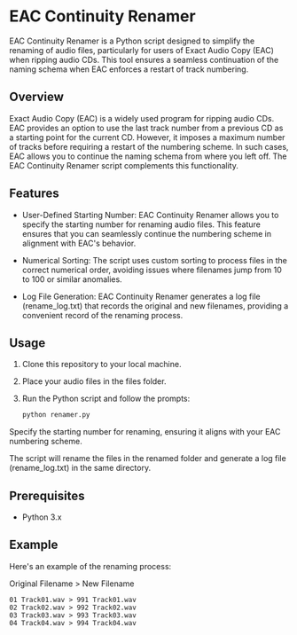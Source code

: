 # EAC Continuity Renamer

EAC Continuity Renamer is a Python script designed to simplify the renaming of audio files, particularly for users of Exact Audio Copy (EAC) when ripping audio CDs. This tool ensures a seamless continuation of the naming schema when EAC enforces a restart of track numbering.

## Overview

Exact Audio Copy (EAC) is a widely used program for ripping audio CDs. EAC provides an option to use the last track number from a previous CD as a starting point for the current CD. However, it imposes a maximum number of tracks before requiring a restart of the numbering scheme. In such cases, EAC allows you to continue the naming schema from where you left off. The EAC Continuity Renamer script complements this functionality.

## Features

- User-Defined Starting Number: EAC Continuity Renamer allows you to specify the starting number for renaming audio files. This feature ensures that you can seamlessly continue the numbering scheme in alignment with EAC's behavior.

- Numerical Sorting: The script uses custom sorting to process files in the correct numerical order, avoiding issues where filenames jump from 10 to 100 or similar anomalies.

- Log File Generation: EAC Continuity Renamer generates a log file (rename_log.txt) that records the original and new filenames, providing a convenient record of the renaming process.

## Usage

1. Clone this repository to your local machine.

2. Place your audio files in the files folder.

3. Run the Python script and follow the prompts:

   ```bash
   python renamer.py

Specify the starting number for renaming, ensuring it aligns with your EAC numbering scheme.

The script will rename the files in the renamed folder and generate a log file (rename_log.txt) in the same directory.

## Prerequisites

- Python 3.x

## Example

Here's an example of the renaming process:

Original Filename > New Filename

```
01 Track01.wav > 991 Track01.wav
02 Track02.wav > 992 Track02.wav
03 Track03.wav > 993 Track03.wav
04 Track04.wav > 994 Track04.wav
```